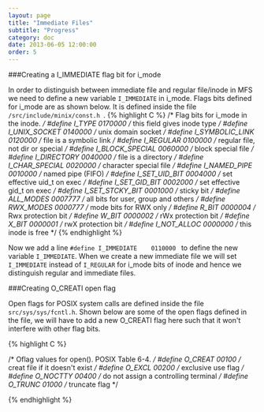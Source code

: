 ```yaml
---
layout: page
title: "Immediate Files"
subtitle: "Progress"
category: doc
date: 2013-06-05 12:00:00
order: 5
---
```


###Creating a I_IMMEDIATE flag bit for i_mode 

In order to distinguish between immediate file and regular file/inode in MFS we need to define a new variable `I_IMMEDIATE` in i_mode. Flags bits defined for i_mode are as shown below. It is defined inside the file `/src/include/minix/const.h `.
{% highlight C %}
/* Flag bits for i_mode in the inode. */
#define I_TYPE          0170000	/* this field gives inode type */
#define I_UNIX_SOCKET	0140000 /* unix domain socket */
#define I_SYMBOLIC_LINK 0120000	/* file is a symbolic link */
#define I_REGULAR       0100000	/* regular file, not dir or special */
#define I_BLOCK_SPECIAL 0060000	/* block special file */
#define I_DIRECTORY     0040000	/* file is a directory */
#define I_CHAR_SPECIAL  0020000	/* character special file */
#define I_NAMED_PIPE    0010000	/* named pipe (FIFO) */
#define I_SET_UID_BIT   0004000	/* set effective uid_t on exec */
#define I_SET_GID_BIT   0002000	/* set effective gid_t on exec */
#define I_SET_STCKY_BIT 0001000	/* sticky bit */ 
#define ALL_MODES       0007777	/* all bits for user, group and others */
#define RWX_MODES       0000777	/* mode bits for RWX only */
#define R_BIT           0000004	/* Rwx protection bit */
#define W_BIT           0000002	/* rWx protection bit */
#define X_BIT           0000001	/* rwX protection bit */
#define I_NOT_ALLOC     0000000	/* this inode is free */
{% endhighlight %}

Now we add a line `#define I_IMMEDIATE    0110000 ` to define the new variable `I_IMMEDIATE`. When we create a new immediate file we will set `I_IMMEDIATE` instead of `I_REGULAR` for i_mode bits of inode and hence we distinguish regular and immediate files.

###Creating O_CREATI open flag

Open flags for POSIX system calls are defined inside the file ` src/sys/sys/fcntl.h `. Shown below are some of the open flags defined in the file, we will have to add a new O_CREATI flag here such that it won't interfere with other flag bits.

{% highlight C %}

/* Oflag values for open().  POSIX Table 6-4. */
#define O_CREAT        00100	/* creat file if it doesn't exist */
#define O_EXCL         00200	/* exclusive use flag */
#define O_NOCTTY       00400	/* do not assign a controlling terminal */
#define O_TRUNC        01000	/* truncate flag */

{% endhighlight %}




